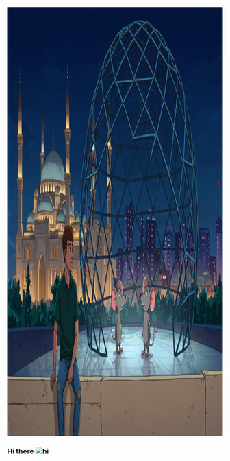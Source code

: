 <div align="center">
  <img height="1000" src="https://github.com/Mohamed-Blanco/Mohamed-Blanco/blob/master/whisk_storyboard6038e3b29f6f4cf0bab0dfb299e164.png"  />
</div>

###
### Hi there  <img src="https://user-images.githubusercontent.com/1303154/88677602-1635ba80-d120-11ea-84d8-d263ba5fc3c0.gif" width="24px" alt="hi">


